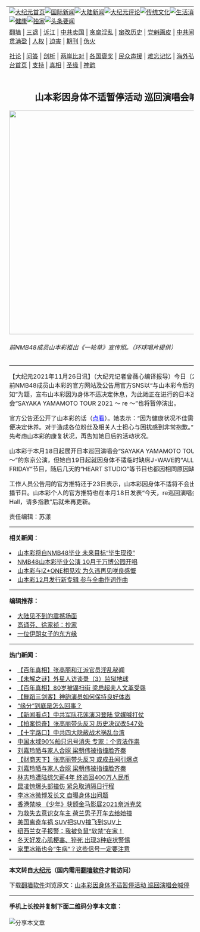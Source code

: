 <a name="1" id="1" target="_blank"></a><span id="1"></span>
<table align=center border="0"><tr><td colspan="2" VALIGN=TOP><a href="https://github.com/jigfnv3721/djy/blob/master/gb/nf1351518.md#1"><img src="https://raw.githubusercontent.com/jigfnv3721/www/master/t/djy/1.jpg" title="大纪元首页" alt="大纪元首页"></a><a href="https://github.com/jigfnv3721/djy/blob/master/gb/n24hr.md#1"><img src="https://raw.githubusercontent.com/jigfnv3721/www/master/t/djy/3.jpg" title="国际新闻" alt="国际新闻"></a><a href="https://github.com/jigfnv3721/djy/blob/master/gb/nsc413.md#1"><img src="https://raw.githubusercontent.com/jigfnv3721/www/master/t/djy/4.jpg" title="大陆新闻" alt="大陆新闻"></a><a href="https://github.com/jigfnv3721/djy/blob/master/gb/news392.md#1"><img src="https://raw.githubusercontent.com/jigfnv3721/www/master/t/djy/5.jpg" title="大纪元评论" alt="大纪元评论"></a><a href="https://github.com/jigfnv3721/djy/blob/master/gb/news2007.md#1"><img src="https://raw.githubusercontent.com/jigfnv3721/www/master/t/djy/6.jpg" title="传统文化" alt="传统文化"></a><a href="https://github.com/jigfnv3721/djy/blob/master/gb/news2008.md#1"><img src="https://raw.githubusercontent.com/jigfnv3721/www/master/t/djy/7.jpg" title="生活消费" alt="生活消费"></a><a href="https://github.com/jigfnv3721/djy/blob/master/gb/ncyule.md#1"><img src="https://raw.githubusercontent.com/jigfnv3721/www/master/t/djy/8.jpg" title="娱乐休闲" alt="娱乐休闲"></a><a href="https://github.com/jigfnv3721/djy/blob/master/gb/nsc1002.md#1"><img src="https://raw.githubusercontent.com/jigfnv3721/www/master/t/djy/9.jpg" title="健康" alt="健康"></a><a href="https://github.com/jigfnv3721/djy/blob/master/gb/nf6092.md#1"><img src="https://raw.githubusercontent.com/jigfnv3721/www/master/t/djy/10a.jpg" title="独家" alt="独家"></a><a href="https://github.com/jigfnv3721/djy/blob/master/gb/nf4514.md#1"><img src="https://raw.githubusercontent.com/jigfnv3721/www/master/t/djy/12a.jpg" title="头条要闻" alt="头条要闻"></a></td></tr>
<tr><td colspan="2" VALIGN=TOP><a target="_blank" href="https://github.com/jigfnv3721/www/blob/master/README.md?zsrh#1">翻墙</a> | <a target="_blank" href="https://github.com/jigfnv3721/djy/blob/master/gb/nf5657.md#1">三退</a> | <a target="_blank" href="https://github.com/jigfnv3721/djy/blob/master/gb/nf6124.md#1">诉江</a> | <a target="_blank" href="https://github.com/jigfnv3721/djy/blob/master/gb/nf1176117.md#1">中共卖国</a> | <a target="_blank" href="https://github.com/jigfnv3721/djy/blob/master/gb/nf5773.md#1">贪腐淫乱</a> | <a target="_blank" href="https://github.com/jigfnv3721/djy/blob/master/gb/nf1176115.md#1">窜改历史</a> | <a target="_blank" href="https://github.com/jigfnv3721/djy/blob/master/gb/nf1176107.md#1">党魁画皮</a> | <a target="_blank" href="https://github.com/jigfnv3721/djy/blob/master/gb/nf1320400.md#1">中共间谍</a> | <a target="_blank" href="https://github.com/jigfnv3721/djy/blob/master/gb/nf1176114.md#1">破坏传统</a> | <a target="_blank" href="https://github.com/jigfnv3721/ntdtv/blob/master/gb/prog447_1.md#1">恶贯满盈</a> | <a target="_blank" href="https://github.com/jigfnv3721/djy/blob/master/gb/ncid278.md#1">人权</a> | <a target="_blank" href="https://github.com/jigfnv3721/djy/blob/master/gb/nf1176111.md#1">迫害</a> | <a target="_blank" href="https://gitlab.com/szzdlab/mh-qikan/blob/master/README.md#1">期刊</a> | <a target="_blank" href="https://github.com/jigfnv3721/djy/blob/master/gb/nf5562.md#1">伪火</a></p><p><a target="_blank" href="https://github.com/jigfnv3721/djy/blob/master/gb/9p.md#1">社论</a> | <a target="_blank" href="https://github.com/jigfnv3721/djy/blob/master/gb/nf4378.md#1">问答</a> | <a target="_blank" href="https://github.com/jigfnv3721/djy/blob/master/gb/nf5792.md#1">剖析</a> | <a target="_blank" href="https://github.com/jigfnv3721/djy/blob/master/gb/nf5735.md#1">两岸比对</a> | <a target="_blank" href="https://github.com/jigfnv3721/djy/blob/master/gb/nf6119.md#1">各国褒奖</a> | <a target="_blank" href="https://github.com/jigfnv3721/djy/blob/master/gb/nf6120.md#1">民众声援</a> | <a target="_blank" href="https://github.com/jigfnv3721/djy/blob/master/gb/nf1188594.md#1">难忘记忆</a> | <a target="_blank" href="https://github.com/jigfnv3721/djy/blob/master/gb/nf3180.md#1">海外弘传</a> | <a target="_blank" href="https://github.com/jigfnv3721/djy/blob/master/gb/nf5410.md#1">万人上访</a> | <a target="_blank" href="https://github.com/jigfnv3721/www/blob/master/README.md?zsrh#1">平台首页</a> | <a target="_blank" href="https://github.com/jigfnv3721/djy/blob/master/gb/nf4386.md#1">支持</a> | <a target="_blank" href="https://github.com/jigfnv3721/djy/blob/master/gb/nf4389.md#1">真相</a> | <a target="_blank" href="https://github.com/jigfnv3721/djy/blob/master/gb/nf5790.md#1">圣缘</a> | <a target="_blank" href="https://github.com/jigfnv3721/djy/blob/master/gb/nf4786.md#1">神韵</a></td></tr>
<tr><td VALIGN=TOP width="626"><h2 align=center>山本彩因身体不适暂停活动 巡回演唱会喊停</h2>
<img width="600" src="https://i.epochtimes.com/assets/uploads/2021/11/id13399955-191016080702100707-600x400.jpg" />
<h6>前NMB48成员山本彩推出《一轮草》宣传照。（环球唱片提供）
</h6>
<hr>
	<p>【大纪元2021年11月26日讯】（大纪元记者曾薇心编译报导）今日（26日）下午，前NMB48成员<ahref="https://github.com/jigfnv3721/djy/blob/master/gb/tag/%E5%B1%B1%E6%9C%AC%E5%BD%A9.md#1">山本彩</a>的官方网站及公告用官方SNS以“与山本彩今后的活动相关的通知”为题，宣布山本彩因为身体不适决定休息，为此她正在进行的日本巡回演唱会“SAYAKA YAMAMOTO TOUR 2021 ～ re ～”也将暂停演出。</p>
<p>官方公告还公开了<ahref="https://github.com/jigfnv3721/djy/blob/master/gb/tag/%E5%B1%B1%E6%9C%AC%E5%BD%A9.md#1">山本彩</a>的话（<span style="color: #0000ff;"><a style="color: #0000ff;" href="https://twitter.com/SY_official_/status/1464126864780263426" target="_blank" rel="noopener noreferrer">点看</a></span>）。她表示：“因为健康状况不佳需要专心康复，便决定休养。对于造成各位粉丝及相关人士担心与困扰感到非常抱歉。”公司说，将优先考虑山本彩的康复状况，再告知她日后的活动状况。</p>
<p>山本彩于本月18日起展开日本巡回演唱会“SAYAKA YAMAMOTO TOUR 2021 ～ re ～”的东京公演，但她自19日起就因身体不适临时缺席J-WAVE的“ALL GOOD FRIDAY”节目，随后几天的“HEART STUDIO”等节目也都因相同原因缺席。</p>
<p>工作人员公告用的官方推特还于23日表示，山本彩因身体不适将不会出席29日的广播节目。山本彩个人的官方推特也在本月18日发表“今天，re巡回演唱会东京TDC Hall，请多指教”后就未再更新。</p>
<p>责任编辑：苏漾</p>
	
<hr>


<strong>相关新闻：</strong>
<li><a href="https://github.com/jigfnv3721/djy/blob/master/gb/18/7/30/n10601296.md#1">山本彩将自NMB48毕业 未来目标“毕生现役”</a></li>
<li><a href="https://github.com/jigfnv3721/djy/blob/master/gb/18/8/6/n10617843.md#1">NMB48山本彩毕业公演 10月于万博公园开唱</a></li>
<li><a href="https://github.com/jigfnv3721/djy/blob/master/gb/19/7/17/n11390041.md#1">山本彩与IZ*ONE相见欢 为久违再见咲良感慨</a></li>
<li><a href="https://github.com/jigfnv3721/djy/blob/master/gb/19/10/16/n11591978.md#1">山本彩12月发行新专辑 参与全曲作词作曲</a></li>
<hr>


<strong>编辑推荐：</strong>
<li><a href="https://github.com/upjkzu3674/djy/blob/master/gb/13/11/27/n4020290.md?dfh#1" target="_blank">大陆见不到的震撼场面</a></li><li><a href="https://github.com/tsiac2612/djy/blob/master/gb/18/2/13/n10139001.md#1" target="_blank">高诵芬、徐家祯：抄家</a></li><li><a href="https://github.com/tsiac2612/djy/blob/master/gb/17/3/16/n8928422.md#1" target="_blank">一位伊朗女子的东方缘</a></li>
<hr>

<strong>热门新闻：</strong>
<li><a href="https://github.com/lkpsfe3093/djy/blob/master/gb/21/11/16/n13379941.md#1">【百年真相】张高丽和江派官员淫乱秘闻</a></li>
<li><a href="https://github.com/lkpsfe3093/djy/blob/master/gb/21/11/19/n13386805.md#1">【未解之谜】外星人访谈录（3）监狱地球</a></li>
<li><a href="https://github.com/lkpsfe3093/djy/blob/master/gb/21/11/19/n13386938.md#1">【百年真相】80岁被逼扫街 梁启超夫人文革受辱</a></li>
<li><a href="https://github.com/lkpsfe3093/djy/blob/master/gb/21/11/20/n13388351.md#1">【舞蹈三剑客】神韵演员如何保持良好体态</a></li>
<li><a href="https://github.com/lkpsfe3093/djy/blob/master/gb/21/11/21/n13389103.md#1">“缘分”到底是怎么回事？</a></li>
<li><a href="https://github.com/lkpsfe3093/djy/blob/master/gb/21/11/24/n13395948.md#1">【新闻看点】中共军队花莲演习登陆 党媒喊打仗</a></li>
<li><a href="https://github.com/lkpsfe3093/djy/blob/master/gb/21/11/25/n13397949.md#1">【拍案惊奇】张高丽带头反习 历史决议改547处</a></li>
<li><a href="https://github.com/lkpsfe3093/djy/blob/master/gb/21/11/25/n13397940.md#1">【十字路口】中共四大隐蔽战术祸乱台湾</a></li>
<li><a href="https://github.com/lkpsfe3093/djy/blob/master/gb/21/11/24/n13396309.md#1">中国水域90%船只讯号消失 专家：个资法作祟</a></li>
<li><a href="https://github.com/lkpsfe3093/djy/blob/master/gb/21/11/23/n13394282.md#1">刘嘉玲晒与家人合照 梁朝伟被指撞脸齐秦</a></li>
<li><a href="https://github.com/lkpsfe3093/djy/blob/master/gb/21/11/23/n13393781.md#1">【财商天下】张高丽带头反习 或成丑闻引爆点</a></li>
<li><a href="https://github.com/lkpsfe3093/djy/blob/master/gb/21/11/23/n13394282.md#1">刘嘉玲晒与家人合照 梁朝伟被指撞脸齐秦</a></li>
<li><a href="https://github.com/lkpsfe3093/djy/blob/master/gb/21/11/24/n13396343.md#1">林志玲遭陆综欠薪4年 终追回400万人民币</a></li>
<li><a href="https://github.com/lkpsfe3093/djy/blob/master/gb/21/11/23/n13394062.md#1">昆凌惊爆头部撞伤 紧急取消隔日行程</a></li>
<li><a href="https://github.com/lkpsfe3093/djy/blob/master/gb/21/11/23/n13394146.md#1">李冰冰微博发长文 自曝身体出问题</a></li>
<li><a href="https://github.com/lkpsfe3093/djy/blob/master/gb/21/11/25/n13396658.md#1">香港禁映 《少年》获颁金马影展2021奈派克奖</a></li>
<li><a href="https://github.com/lkpsfe3093/djy/blob/master/gb/21/11/23/n13392522.md#1">为救失去意识女车主 荷兰男子开车去给她撞</a></li>
<li><a href="https://github.com/lkpsfe3093/djy/blob/master/gb/21/11/24/n13395285.md#1">美国离奇车祸 SUV把SUV撞飞到SUV上</a></li>
<li><a href="https://github.com/lkpsfe3093/djy/blob/master/gb/21/11/23/n13392810.md#1">纽西兰女子报警：我被负鼠“软禁”在家！</a></li>
<li><a href="https://github.com/lkpsfe3093/djy/blob/master/gb/21/11/23/n13392978.md#1">冬天好发心肌梗塞、猝死 出现3种症状警惕</a></li>
<li><a href="https://github.com/lkpsfe3093/djy/blob/master/gb/21/11/23/n13392900.md#1">家里冰箱也会“生病”？这些信号一定要注意</a></li>
<hr>

<strong>本文转自<a href="https://www.epochtimes.com">大纪元</a>（国内需用<a href="https://github.com/jigfnv3721/www/blob/master/README.md#8">翻墙软件</a>才能访问）</strong><p>下载<a href="https://github.com/jigfnv3721/www/blob/master/README.md#8">翻墙软件</a>浏览原文：<a href="https://www.epochtimes.com/gb/21/11/26/n13399898.htm">山本彩因身体不适暂停活动 巡回演唱会喊停</a></p><hr>

<strong>手机上长按并复制下面二维码分享本文章：</strong><br><br><img src="https://chart.apis.google.com/chart?cht=qr&chs=240x240&choe=UTF-8&chld=M|2&chl=https://github.com/jigfnv3721/djy/blob/master/gb/21/11/26/n13399898.md%231" title="分享本文章"></td><td VALIGN=TOP><a href="https://github.com/jigfnv3721/djy/blob/master/gb/16/1/21/n4622075.md?dfh#1" target="_blank"><img src="https://raw.githubusercontent.com/jigfnv3721/djy/master/gb/300/wei-f1.jpg" title="中共的伪火骗局"  alt="中共的伪火骗局"></a><br><a href="https://github.com/jigfnv3721/www/blob/master/README.md?dfh#9" target="_blank"><img src="https://raw.githubusercontent.com/jigfnv3721/djy/master/gb/300/yong-h.jpg" title="永恒的见证"  alt="永恒的见证"></a><br><a href="https://github.com/jigfnv3721/djy/blob/master/gb/13/9/29/n3974789.md?dfh#1" target="_blank"><img src="https://raw.githubusercontent.com/jigfnv3721/djy/master/gb/300/shang-lnz.jpg" title="善良女子被中共投男牢"  alt="善良女子被中共投男牢"></a><br><a href="https://github.com/jigfnv3721/djy/blob/master/gb/16/3/16/n4663449.md?dfh#1" target="_blank"><img src="https://raw.githubusercontent.com/jigfnv3721/djy/master/gb/300/huo-z3.jpg" title="警卫目击活摘器官"  alt="警卫目击活摘器官"></a><br><a href="https://github.com/jigfnv3721/djy/blob/master/gb/16/8/7/n8177641.md?dfh#1" target="_blank"><img src="https://raw.githubusercontent.com/jigfnv3721/djy/master/gb/300/huo-z4.jpg" title="证人描述活摘恐怖"  alt="证人描述活摘恐怖"></a><br><a href="https://github.com/jigfnv3721/djy/blob/master/gb/10/4/19/n2881569.md?dfh#1" target="_blank"><img src="https://raw.githubusercontent.com/jigfnv3721/djy/master/gb/300/huo-z1.jpg" title="揭开活摘器官黑幕"  alt="揭开活摘器官黑幕"></a><br><a href="https://github.com/jigfnv3721/djy/blob/master/gb/10/11/7/n3077476.md?dfh#1" target="_blank"><img src="https://raw.githubusercontent.com/jigfnv3721/djy/master/gb/300/ma-ks.jpg" title="马克思的成魔之路"  alt="马克思的成魔之路"></a><br><a href="https://github.com/jigfnv3721/djy/blob/master/gb/14/6/9/n4173977.md?dfh#1" target="_blank"><img src="https://raw.githubusercontent.com/jigfnv3721/djy/master/gb/300/chang-zs.jpg" title="藏字石 蕴天机"  alt="藏字石 蕴天机"></a><br><a href="https://github.com/jigfnv3721/djy/blob/master/gb/18/5/10/n10381511.md?dfh#1" target="_blank"><img src="https://raw.githubusercontent.com/jigfnv3721/djy/master/gb/300/st1.jpg" title="关注三亿人三退"  alt="关注三亿人三退"></a><br><a href="https://github.com/jigfnv3721/djy/blob/master/gb/18/3/21/n10237682.md?dfh#1" target="_blank"><img src="https://raw.githubusercontent.com/jigfnv3721/djy/master/gb/300/jie-t.jpg" title="解体中共复兴中华"  alt="解体中共复兴中华"></a><br><a href="https://github.com/jigfnv3721/djy/blob/master/gb/9/2/9/n2422991.md?dfh#1" target="_blank"><img src="https://raw.githubusercontent.com/jigfnv3721/djy/master/gb/300/gao-zs.jpg" title="中共迫害良心律师"  alt="中共迫害良心律师"></a><br><a href="https://github.com/jigfnv3721/djy/blob/master/gb/18/12/9/n10900044.md?dfh#1" target="_blank"><img src="https://raw.githubusercontent.com/jigfnv3721/djy/master/gb/300/sj1.jpg" title="三百多万人举报江泽民"  alt="三百多万人举报江泽民"></a><br><a href="https://github.com/jigfnv3721/djy/blob/master/gb/18/8/28/n10672014.md?dfh#1" target="_blank"><img src="https://raw.githubusercontent.com/jigfnv3721/djy/master/gb/300/sj2.jpg" title="这些官员为何起诉江泽民"  alt="这些官员为何起诉江泽民"></a><br><a href="https://github.com/jigfnv3721/djy/blob/master/gb/8/12/18/n2367165.md?dfh#1" target="_blank"><img src="https://raw.githubusercontent.com/jigfnv3721/djy/master/gb/300/liangan.jpg" title="海峡两岸的强烈对比"  alt="海峡两岸的强烈对比"></a><br><a href="https://github.com/jigfnv3721/djy/blob/master/gb/15/12/10/n4593139.md?dfh#1" target="_blank"><img src="https://raw.githubusercontent.com/jigfnv3721/djy/master/gb/300/jia-ndzl.jpg" title="加拿大总理的贺信"  alt="加拿大总理的贺信"></a><br><a href="https://github.com/jigfnv3721/djy/blob/master/gb/11/6/17/n3289382.md?dfh#1" target="_blank"><img src="https://raw.githubusercontent.com/jigfnv3721/djy/master/gb/300/xiao-wd.jpg" title="探寻真相兼听则明"  alt="探寻真相兼听则明"></a><br><a href="https://github.com/jigfnv3721/djy/blob/master/gb/18/10/27/n10812623.md?dfh#1" target="_blank"><img src="https://raw.githubusercontent.com/jigfnv3721/djy/master/gb/300/yindu.jpg" title="印度媒体报道东方"  alt="印度媒体报道东方"></a><br><a href="https://github.com/jigfnv3721/djy/blob/master/gb/18/6/9/n10469652.md?dfh#1" target="_blank"><img src="https://raw.githubusercontent.com/jigfnv3721/djy/master/gb/300/xie-j.jpg" title="不一样的海外校园"  alt="不一样的海外校园"></a><br><a href="https://github.com/jigfnv3721/djy/blob/master/gb/7/4/5/n1669415.md?dfh#1" target="_blank"><img src="https://raw.githubusercontent.com/jigfnv3721/djy/master/gb/300/li-up.jpg" title="从大师到徒弟的传奇"  alt="从大师到徒弟的传奇"></a><br><a href="https://github.com/jigfnv3721/djy/blob/master/gb/17/5/26/n9191512.md?dfh#1" target="_blank"><img src="https://raw.githubusercontent.com/jigfnv3721/djy/master/gb/300/zfl2.jpg" title="亿万人与东方一本奇书"  alt="亿万人与东方一本奇书"></a><br><a href="https://github.com/jigfnv3721/djy/blob/master/gb/13/11/27/n4020290.md?dfh#1" target="_blank"><img src="https://raw.githubusercontent.com/jigfnv3721/djy/master/gb/300/zhen-h.jpg" title="大陆见不到的震撼场面"  alt="大陆见不到的震撼场面"></a><br><a href="https://github.com/jigfnv3721/djy/blob/master/gb/15/7/17/n4482910.md?dfh#1" target="_blank"><img src="https://raw.githubusercontent.com/jigfnv3721/djy/master/gb/300/dalu-sk.jpg" title="人心向善 大陆当初盛况"  alt="人心向善 大陆当初盛况"></a><br><a href="https://github.com/jigfnv3721/djy/blob/master/gb/19/1/5/n10955468.md?dfh#1" target="_blank"><img src="https://raw.githubusercontent.com/jigfnv3721/djy/master/gb/300/zfl1.jpg" title="追寻真理 这书讲什么"  alt="追寻真理 这书讲什么"></a><br><a href="https://github.com/jigfnv3721/www/blob/master/README.md?dfh#1" target="_blank"><img src="https://raw.githubusercontent.com/jigfnv3721/djy/master/gb/300/fq1.jpg" title="下载免费翻墙软件"  alt="下载免费翻墙软件"></a><br></td></tr></table>
